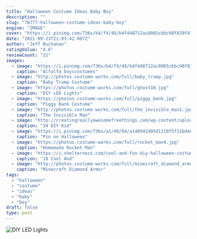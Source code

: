 ```yaml
---
title: "Halloween Costume Ideas Baby Boy"
description: ""
slug: "78777-halloween-costume-ideas-baby-boy"
engine: "IMAGE"
cover: "https://i.pinimg.com/736x/b4/f4/48/b4f448712ac8065cbbc98f839f41d58b.jpg"
date: "2021-09-23T21:03:42.087Z"
author: "Jeff Buchanan"
ratingValue: "4.6"
reviewCount: "21"
images:
  - image: "https://i.pinimg.com/736x/b4/f4/48/b4f448712ac8065cbbc98f839f41d58b.jpg"
    caption: "Alfalfa boyscostumes"
  - image: "http://photos.costume-works.com/full/baby_trump.jpg"
    caption: "Baby Trump Costume"
  - image: "https://photos.costume-works.com/full/ghost10.jpg"
    caption: "DIY LED Lights"
  - image: "https://photos.costume-works.com/full/piggy_bank.jpg"
    caption: "Piggy Bank Costume"
  - image: "http://photos.costume-works.com/full/the_invisible_man1.jpg"
    caption: "The Invisible Man"
  - image: "http://creatingreallyawesomefreethings.com/wp-content/uploads/2012/05/boy011.jpg"
    caption: "34 DIY Kid"
  - image: "https://i.pinimg.com/736x/a1/40/94/a140942d05d1210f5f11bde62b3ed0ee--baby-halloween-costumes-family-costumes.jpg"
    caption: "Pin on Halloween"
  - image: "https://photos.costume-works.com/full/rocket_man4.jpg"
    caption: "Homemade Rocket Man"
  - image: "https://i.shelterness.com/cool-and-fun-diy-halloween-costumes-for-boys1-500x750.jpg"
    caption: "10 Cool And"
  - image: "http://photos.costume-works.com/full/minecraft_diamond_armor_steve.jpg"
    caption: "Minecraft Diamond Armor"
tags:
  - "halloween"
  - "costume"
  - "ideas"
  - "baby"
  - "boy"
draft: false
type: post
---
```



![DIY LED Lights](https://photos.costume-works.com/full/ghost10.jpg "DIY LED Lights")


<!--inArticleAds-->

<!--galleryOne-->


<!--inArticleAds-->

<!--galleryTwo-->


<!--galleryThree-->

